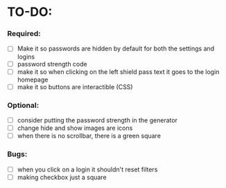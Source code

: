 # TO-DO:

### Required:

- [ ] Make it so passwords are hidden by default for both the settings and logins
- [ ] password strength code
- [ ] make it so when clicking on the left shield pass text it goes to the login homepage
- [ ] make it so buttons are interactible (CSS)

### Optional:

- [ ] consider putting the password strength in the generator
- [ ] change hide and show images are icons
- [ ] when there is no scrollbar, there is a green square

### Bugs:

- [ ] when you click on a login it shouldn't reset filters
- [ ] making checkbox just a square
